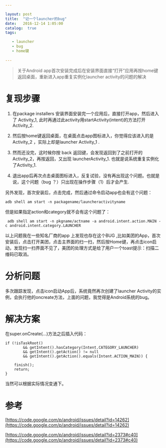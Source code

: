 ```yaml
---

layout: post
title:  "记一个launcher的bug"
date:   2016-12-14 1:05:00
catalog:  true
tags:

   - launcher
   - bug
   - home键
   
---
```


>  关于Android app首次安装完成后在安装界面直接“打开”应用再按home键返回桌面，重新进入app重复实例化launcher activity的问题的解决

# 复现步骤

1. 在package installers 安装界面安装完一个应用后，直接打开app，然后进入了 Activity_1, 此时再通过此activity用startActivity(intent)的方法打开 Activity_2.

2. 然后按home键返回桌面，在桌面点击app图标进入，你觉得应该进入的是 Activity_2 ，实际上却是launcher Activity_1 .
3. 然而还没完，这时候你按 back 返回键，会发现返回到了之前打开的 Activity_2，再按返回，又出现 launcherActivity_1. 也就是说系统重复实例化了Activity_1.

4. 退出app后再次点击桌面图标进入，反复试验，没有再出现这个问题。也就是说，这个问题（bug ？）只出现在操作步骤（1）后才会产生.

另外发现，首次安装后，点击完成，然后通过命令启动app也会有这个问题：

    adb shell am start -n packagename/launcheractivityname
    
 但是如果指定action和category就不会有这个问题了：
 
     adb shell am start -n pkgname/actname -a android.intent.action.MAIN -c android.intent.category.LAUNCHER
    
以上问题我在一些知名厂商的app 上发现也存在这个BUG ,比如美团的App，首次安装后，点击打开美团，点击主界面的扫一扫，然后按Home键，再点击icon启动，发现扫一扫界面不见了，美团的处理方式是给了用户一个toast提示：扫描二维码已取消。

# 分析问题

多次跟踪发现，点击icon启动App后，系统竟然再次创建了launcher Activity的实例，会执行他的oncreate方法，上面的问题，我觉得是Android系统的bug。

# 解决方案

在super.onCreate(...)方法之后插入代码：

    if (!isTaskRoot()
            && getIntent().hasCategory(Intent.CATEGORY_LAUNCHER)
            && getIntent().getAction() != null
            && getIntent().getAction().equals(Intent.ACTION_MAIN)) {

        finish();
        return;
    }
    
当然可以根据实际情况变通下。


# 参考

[https://code.google.com/p/android/issues/detail?id=14262](https://code.google.com/p/android/issues/detail?id=14262)

[https://code.google.com/p/android/issues/detail?id=2373#c40](https://code.google.com/p/android/issues/detail?id=2373#c40)

